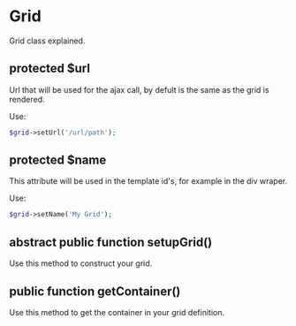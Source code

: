 Grid
===

Grid class explained.


protected $url
------------
Url that will be used for the ajax call, by defult is the same as the grid is rendered.

Use:

```php
$grid->setUrl('/url/path');
```

protected $name
------------
This attribute will be used in the template id's, for example in the div wraper.

Use:

```php
$grid->setName('My Grid');
```

abstract public function setupGrid()
------------
Use this method to construct your grid.


public function getContainer()
------------
Use this method to get the container in your grid definition.